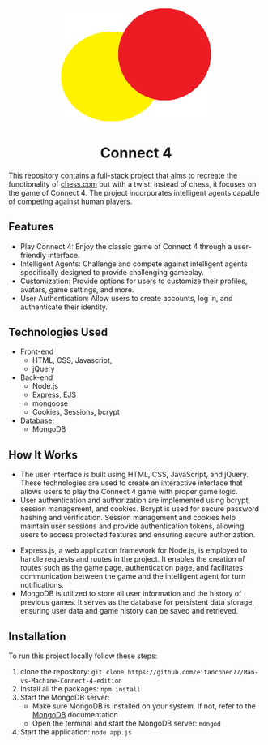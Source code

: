 <p align="center">
  <img src="public/images/menulogo.png" alt="Connect_4" width="300px">
</p>

<h1 align="center">Connect 4</h1>

This repository contains a full-stack project that aims to recreate the functionality of [chess.com](https://www.chess.com) but with a twist: instead of chess, it focuses on the game of Connect 4. The project incorporates intelligent agents capable of competing against human players.

## Features
* Play Connect 4: Enjoy the classic game of Connect 4 through a user-friendly interface.
* Intelligent Agents: Challenge and compete against intelligent agents specifically designed to provide challenging gameplay.
* Customization: Provide options for users to customize their profiles, avatars, game settings, and more.
* User Authentication: Allow users to create accounts, log in, and authenticate their identity.

## Technologies Used
- Front-end
  - HTML, CSS, Javascript,
  - jQuery
- Back-end
  - Node.js
  - Express, EJS
  - mongoose
  - Cookies, Sessions, bcrypt
- Database:
  - MongoDB

## How It Works
- The user interface is built using HTML, CSS, JavaScript, and jQuery. These technologies are used to create an interactive interface that allows users to play the Connect 4 game with proper game logic.
- User authentication and authorization are implemented using bcrypt, session management, and cookies. Bcrypt is used for secure password hashing and verification. Session management and cookies help maintain user sessions and provide authentication tokens, allowing users to access protected features and ensuring secure authorization.
 
[](https://github.com/eitancohen77/Man-vs-Machine-Connect-4-edition/assets/98838116/52911e7d-8b20-498b-8616-f0ceb5b2c80d)

- Express.js, a web application framework for Node.js, is employed to handle requests and routes in the project. It enables the creation of routes such as the game page, authentication page, and facilitates communication between the game and the intelligent agent for turn notifications.
- MongoDB is utilized to store all user information and the history of previous games. It serves as the database for persistent data storage, ensuring user data and game history can be saved and retrieved.

## Installation
To run this project locally follow these steps:
1. clone the repository: `git clone https://github.com/eitancohen77/Man-vs-Machine-Connect-4-edition`
2. Install all the packages: `npm install`
3. Start the MongoDB server:
    - Make sure MongoDB is installed on your system. If not, refer to the [MongoDB](https://www.mongodb.com/) documentation
    - Open the terminal and start the MongoDB server: `mongod`
4. Start the application: `node app.js`
